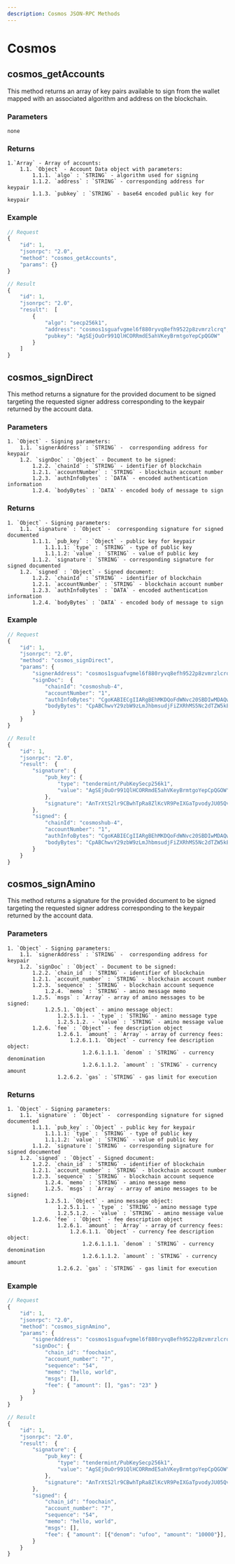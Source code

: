 ```yaml
---
description: Cosmos JSON-RPC Methods
---
```


# Cosmos

## cosmos_getAccounts

This method returns an array of key pairs available to sign from the wallet mapped with an associated algorithm and address on the blockchain.

### Parameters

    none

### Returns

    1.`Array` - Array of accounts:
    	1.1. `Object` - Account Data object with parameters:
    		1.1.1. `algo` : `STRING` - algorithm used for signing
    		1.1.2. `address` : `STRING` - corresponding address for keypair
    		1.1.3. `pubkey` : `STRING` - base64 encoded public key for keypair

### Example

```javascript
// Request
{
    "id": 1,
    "jsonrpc": "2.0",
    "method": "cosmos_getAccounts",
    "params": {}
}

// Result
{
    "id": 1,
    "jsonrpc": "2.0",
    "result":  [
        {
            "algo": "secp256k1",
            "address": "cosmos1sguafvgmel6f880ryvq8efh9522p8zvmrzlcrq",
            "pubkey": "AgSEjOuOr991QlHCORRmdE5ahVKeyBrmtgoYepCpQGOW"
        }
    ]
}
```

## cosmos_signDirect

This method returns a signature for the provided document to be signed targeting the requested signer address corresponding to the keypair returned by the account data.

### Parameters

    1. `Object` - Signing parameters:
    	1.1. `signerAddress` : `STRING` -  corresponding address for keypair
    	1.2. `signDoc` : `Object` - Document to be signed:
    		1.2.2. `chainId` : `STRING` - identifier of blockchain
    		1.2.1. `accountNumber` : `STRING` - blockchain account number
    		1.2.3. `authInfoBytes` : `DATA` - encoded authentication information
    		1.2.4. `bodyBytes` : `DATA` - encoded body of message to sign

### Returns

    1. `Object` - Signing parameters:
    	1.1. `signature` : `Object` -  corresponding signature for signed documented
            1.1.1. `pub_key` : `Object` - public key for keypair
                1.1.1.1: `type` : `STRING` - type of public key
                1.1.1.2: `value` : `STRING` - value of public key
            1.1.2. `signature`: `STRING` - corresponding signature for signed documented
    	1.2. `signed` : `Object` - Signed document:
    		1.2.2. `chainId` : `STRING` - identifier of blockchain
    		1.2.1. `accountNumber` : `STRING` - blockchain account number
    		1.2.3. `authInfoBytes` : `DATA` - encoded authentication information
    		1.2.4. `bodyBytes` : `DATA` - encoded body of message to sign

### Example

```javascript
// Request
{
    "id": 1,
    "jsonrpc": "2.0",
    "method": "cosmos_signDirect",
    "params": {
        "signerAddress": "cosmos1sguafvgmel6f880ryvq8efh9522p8zvmrzlcrq",
        "signDoc":  {
            "chainId": "cosmoshub-4",
            "accountNumber": "1",
            "authInfoBytes": "CgoKABIECgIIARgBEhMKDQoFdWNvc20SBDIwMDAQwJoM",
            "bodyBytes": "CpABChwvY29zbW9zLmJhbmsudjFiZXRhMS5Nc2dTZW5kEnAKLWNvc21vczFwa3B0cmU3ZmRrbDZnZnJ6bGVzamp2aHhobGMzcjRnbW1rOHJzNhItY29zbW9zMXF5cHF4cHE5cWNyc3N6ZzJwdnhxNnJzMHpxZzN5eWM1bHp2N3h1GhAKBXVjb3NtEgcxMjM0NTY3"
        }
    }
}

// Result
{
    "id": 1,
    "jsonrpc": "2.0",
    "result":  {
        "signature": {
            "pub_key": {
                "type": "tendermint/PubKeySecp256k1",
                "value": "AgSEjOuOr991QlHCORRmdE5ahVKeyBrmtgoYepCpQGOW"
            },
            "signature": "AnTrXtS2lr9CBwhTpRa8ZlKcVR9PeIXGaTpvodyJU05QvRKVjIkQfOZl5JhdkfxCY+a6rhwCOYVcbKQTJlMw4w=="
        },
        "signed": {
            "chainId": "cosmoshub-4",
            "accountNumber": "1",
            "authInfoBytes": "CgoKABIECgIIARgBEhMKDQoFdWNvc20SBDIwMDAQwJoM",
            "bodyBytes": "CpABChwvY29zbW9zLmJhbmsudjFiZXRhMS5Nc2dTZW5kEnAKLWNvc21vczFwa3B0cmU3ZmRrbDZnZnJ6bGVzamp2aHhobGMzcjRnbW1rOHJzNhItY29zbW9zMXF5cHF4cHE5cWNyc3N6ZzJwdnhxNnJzMHpxZzN5eWM1bHp2N3h1GhAKBXVjb3NtEgcxMjM0NTY3"
        }
    }
}
```

## cosmos_signAmino

This method returns a signature for the provided document to be signed targeting the requested signer address corresponding to the keypair returned by the account data.

### Parameters

    1. `Object` - Signing parameters:
    	1.1. `signerAddress` : `STRING` -  corresponding address for keypair
    	1.2. `signDoc` : `Object` - Document to be signed:
    		1.2.2. `chain_id` : `STRING` - identifier of blockchain
    		1.2.1. `account_number` : `STRING` - blockchain account number
    		1.2.3. `sequence` : `STRING` - blockchain account sequence
    			1.2.4. `memo` : `STRING` - amino message memo
    		1.2.5. `msgs` : `Array` - array of amino messages to be signed:
    			1.2.5.1. `Object` - amino message object:
    				1.2.5.1.1. - `type` : `STRING` - amino message type
    				1.2.5.1.2. - `value` : `STRING` - amino message value
    		1.2.6. `fee` : `Object` - fee description object
    				1.2.6.1. `amount` : `Array` - array of currency fees:
    					1.2.6.1.1. `Object` - currency fee description object:
    						1.2.6.1.1.1. `denom` : `STRING` - currency denomination
    						1.2.6.1.1.2. `amount` : `STRING` - currency amount
    				1.2.6.2. `gas` : `STRING` - gas limit for execution

### Returns

    1. `Object` - Signing parameters:
    	1.1. `signature` : `Object` -  corresponding signature for signed documented
            1.1.1. `pub_key` : `Object` - public key for keypair
                1.1.1.1: `type` : `STRING` - type of public key
                1.1.1.2: `value` : `STRING` - value of public key
            1.1.2. `signature`: `STRING` - corresponding signature for signed documented
    	1.2. `signed` : `Object` - Signed document:
    		1.2.2. `chain_id` : `STRING` - identifier of blockchain
    		1.2.1. `account_number` : `STRING` - blockchain account number
    		1.2.3. `sequence` : `STRING` - blockchain account sequence
    			1.2.4. `memo` : `STRING` - amino message memo
    			1.2.5. `msgs` : `Array` - array of amino messages to be signed:
    			1.2.5.1. `Object` - amino message object:
    				1.2.5.1.1. - `type` : `STRING` - amino message type
    				1.2.5.1.2. - `value` : `STRING` - amino message value
    		1.2.6. `fee` : `Object` - fee description object
    				1.2.6.1. `amount` : `Array` - array of currency fees:
    					1.2.6.1.1. `Object` - currency fee description object:
    						1.2.6.1.1.1. `denom` : `STRING` - currency denomination
    						1.2.6.1.1.2. `amount` : `STRING` - currency amount
    				1.2.6.2. `gas` : `STRING` - gas limit for execution

### Example

```javascript
// Request
{
    "id": 1,
    "jsonrpc": "2.0",
    "method": "cosmos_signAmino",
    "params": {
        "signerAddress": "cosmos1sguafvgmel6f880ryvq8efh9522p8zvmrzlcrq",
        "signDoc": {
            "chain_id": "foochain",
            "account_number": "7",
            "sequence": "54",
            "memo": "hello, world",
            "msgs": [],
            "fee": { "amount": [], "gas": "23" }
        }
    }
}

// Result
{
    "id": 1,
    "jsonrpc": "2.0",
    "result":  {
        "signature": {
            "pub_key": {
                "type": "tendermint/PubKeySecp256k1",
                "value": "AgSEjOuOr991QlHCORRmdE5ahVKeyBrmtgoYepCpQGOW"
            },
            "signature": "AnTrXtS2lr9CBwhTpRa8ZlKcVR9PeIXGaTpvodyJU05QvRKVjIkQfOZl5JhdkfxCY+a6rhwCOYVcbKQTJlMw4w=="
        },
        "signed": {
            "chain_id": "foochain",
            "account_number": "7",
            "sequence": "54",
            "memo": "hello, world",
            "msgs": [],
            "fee": { "amount": [{"denom": "ufoo", "amount": "10000"}], "gas": "23" }
        }
    }
}
```
